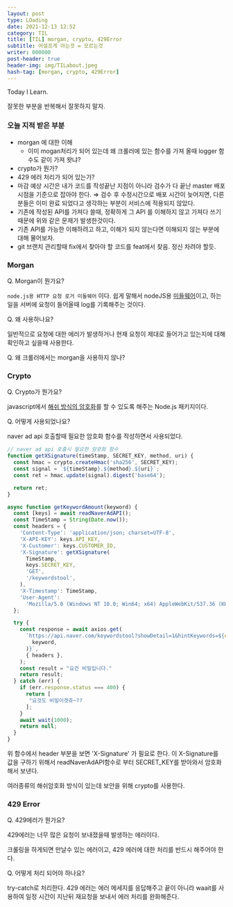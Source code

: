 ```yaml
---
layout: post
type: LOading
date: 2021-12-13 12:52
category: TIL
title: [TIL] morgan, crypto, 429Error
subtitle: 어설프게 아는것 = 모르는것
writer: 000000
post-header: true
header-img: img/TILabout.jpeg
hash-tag: [morgan, crypto, 429Error]
---
```


Today I Learn.

잘못한 부분을 반복해서 잘못하지 말자.

### 오늘 지적 받은 부분

-   morgan 에 대한 이해
    -   이미 mogan처리가 되어 있는데 왜 크롤러에 있는 함수를 가져 올때 logger 함수도 같이 가져 왓냐?
-   crypto가 뭔가?
-   429 에러 처리가 되어 있는가?
-   마감 예상 시간은 내가 코드를 작성끝난 지점이 아니라 검수가 다 끝난 master 배포 시점을 기준으로 잡아야 한다. ⇒ 검수 후 수정시간으로 배포 시간이 늦어지면, 다른분들은 이미 완료 되었다고 생각하는 부분이 서비스에 적용되지 않았다.
-   기존에 작성된 API를 가져다 쓸때, 정확하게 그 API 를 이해하지 않고 가져다 쓰기 때문에 위와 같은 문제가 발생한것이다.
-   기존 API를 가능한 이해하려고 하고, 이해가 되지 않는다면 이해되지 않는 부분에 대해 물어보자.
-   git 브랜치 관리할때 fix에서 찾아야 할 코드를 feat에서 찾음. 정신 차려야 할듯.

### Morgan

Q. Morgan이 뭔가요?

`node.js용 HTTP 요청 로거 미들웨어` 이다. 쉽게 말해서 nodeJS용 [미들웨어](https://velog.io/@wiostz98kr/Express-middleware-%EC%82%AC%EC%9A%A9%ED%95%98%EA%B8%B0-morgan)이고, 하는 일을 서버에 요청이 들어올때 log를 기록해주는 것이다.

Q. 왜 사용하나요?

일반적으로 요청에 대한 에러가 발생하거나 현재 요청이 제대로 들어가고 있는지에 대해 확인하고 싶을때 사용한다.

Q. 왜 크롤러에서는 morgan을 사용하지 않나?

### Crypto

Q. Crypto가 뭔가요?

javascript에서 [해쉬 방식의 암호화](https://kim-link.github.io/LOading/2109082259/)를 할 수 있도록 해주는 Node.js 패키지이다.

Q. 어떻게 사용되었나요?

naver ad api 호출할때 필요한 암호화 함수를 작성하면서 사용되었다.

```jsx
// naver ad api 호출시 필요한 암호화 함수
function getXSignature(timeStamp, SECRET_KEY, method, uri) {
  const hmac = crypto.createHmac('sha256', SECRET_KEY);
  const signal = `${timeStamp}.${method}.${uri}`;
  const ret = hmac.update(signal).digest('base64');

  return ret;
}

```

```jsx
async function getKeywordAmount(keyword) {
  const [keys] = await readNaverAdAPI();
  const TimeStamp = String(Date.now());
  const headers = {
    'Content-Type': 'application/json; charset=UTF-8',
    'X-API-KEY': keys.API_KEY,
    'X-Customer': keys.CUSTOMER_ID,
    'X-Signature': getXSignature(
      TimeStamp,
      keys.SECRET_KEY,
      'GET',
      '/keywordstool',
    ),
    'X-Timestamp': TimeStamp,
    'User-Agent':
      'Mozilla/5.0 (Windows NT 10.0; Win64; x64) AppleWebKit/537.36 (KHTML, like Gecko) Chrome/89.0.4389.90 Safari/537.36',
  };

  try {
    const response = await axios.get(
      `https://api.naver.com/keywordstool?showDetail=1&hintKeywords=${encodeURI(
        keyword,
      )}`,
      { headers },
    );
    const result = "요건 비밀입니다."
    return result;
  } catch (err) {
    if (err.response.status === 400) {
      return [
       "요것도 비밀이겟쥬~??
      ];
    }
    await wait(1000);
    return null;
  }
}

```

위 함수에서 header 부분을 보면 'X-Signature' 가 필요로 한다. 이 X-Signature를 값을 구하기 위해서 readNaverAdAPI함수로 부터 SECRET_KEY를 받아와서 암호화 해서 보낸다.

여러종류의 해쉬암호화 방식이 있는데 보안을 위해 crypto를 사용한다.

### 429 Error

Q. 429에러가 뭔가요?

429에러는 너무 많은 요청이 보내졌을때 발생하는 에러이다.

크롤링을 하게되면 만날수 있는 에러이고, 429 에러에 대한 처리를 반드시 해주어야 한다.

Q. 어떻게 처리 되어야 하나요?

try-catch로 처리한다. 429 에러는 에러 메세지를 응답해주고 끝이 아니라 waait를 사용하여 일정 시간이 지난뒤 재요청을 보내서 에러 처리를 완화해준다.